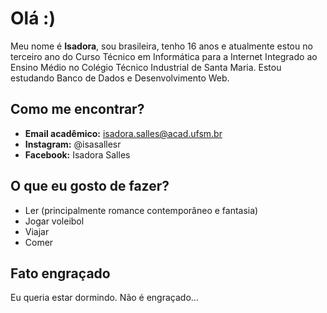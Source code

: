 # Olá :)

Meu nome é **Isadora**, sou brasileira, tenho 16 anos e atualmente estou no terceiro ano do Curso Técnico em Informática para a Internet Integrado ao Ensino Médio no Colégio Técnico Industrial de Santa Maria.
Estou estudando Banco de Dados e Desenvolvimento Web.

## Como me encontrar?
- **Email acadêmico:** isadora.salles@acad.ufsm.br
- **Instagram:** @isasallesr
- **Facebook:** Isadora Salles 

## O que eu gosto de fazer?
- Ler (principalmente romance contemporâneo e fantasia)
- Jogar voleibol
- Viajar
- Comer 

## Fato engraçado
Eu queria estar dormindo. Não é engraçado...

